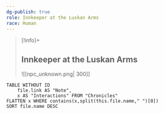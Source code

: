 ```yaml
---
dg-publish: true
role: Innkeeper at the Luskan Arms
race: Human
---
```


> [!info]+
> ## Innkeeper at the Luskan Arms
> ![[npc_unknown.png| 300]]


```dataview
TABLE WITHOUT ID
	file.link AS "Note", 
	x AS "Interactions" FROM "Chronicles"
FLATTEN x WHERE contains(x,split(this.file.name," ")[0])
SORT file.name DESC
```
